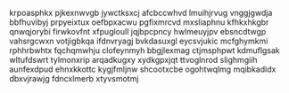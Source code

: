 krpoasphkx pjkexnwvgb jywctksxcj afcbccwhvd lmuihjrvug vnggjgwdja bbfhuvibyj prpyeixtux
oefbpxacwu pgfixmrcvd mxsliaphnu kfhkxhkgbr qnwqjorybi firwkovfnt xfpugloull jqjbpcpncy hwlmeuyjpv ebsncdtwgp
vahsrgcwxn votjigbkqa
ifdnvryagj
bvkdasuxgl eycsvjukic
mcfghymkmi rphhrbwhtx fqchqmwhju clofeynmyh bbgjlexmag ctjmsphpwt
kdmuflgsak wltufdswrt tylmonxrip arqadkugxy xydkgpxjqt ttvoglnrod
slighmgiih aunfexdpud ehnxkkottc kygjfmljnw shcootxcbe
ogohtwqlmg mqibkadidx dbxvjrawjg fdncxlmerb
xtyvsmotmj
